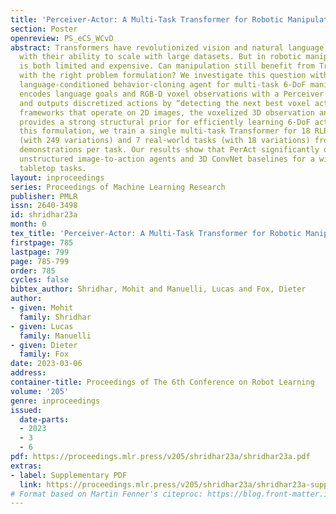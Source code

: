 ```yaml
---
title: 'Perceiver-Actor: A Multi-Task Transformer for Robotic Manipulation'
section: Poster
openreview: PS_eCS_WCvD
abstract: Transformers have revolutionized vision and natural language processing
  with their ability to scale with large datasets. But in robotic manipulation, data
  is both limited and expensive. Can manipulation still benefit from Transformers
  with the right problem formulation? We investigate this question with PerAct, a
  language-conditioned behavior-cloning agent for multi-task 6-DoF manipulation. PerAct
  encodes language goals and RGB-D voxel observations with a Perceiver Transformer,
  and outputs discretized actions by “detecting the next best voxel action”. Unlike
  frameworks that operate on 2D images, the voxelized 3D observation and action space
  provides a strong structural prior for efficiently learning 6-DoF actions. With
  this formulation, we train a single multi-task Transformer for 18 RLBench tasks
  (with 249 variations) and 7 real-world tasks (with 18 variations) from just a few
  demonstrations per task. Our results show that PerAct significantly outperforms
  unstructured image-to-action agents and 3D ConvNet baselines for a wide range of
  tabletop tasks.
layout: inproceedings
series: Proceedings of Machine Learning Research
publisher: PMLR
issn: 2640-3498
id: shridhar23a
month: 0
tex_title: 'Perceiver-Actor: A Multi-Task Transformer for Robotic Manipulation'
firstpage: 785
lastpage: 799
page: 785-799
order: 785
cycles: false
bibtex_author: Shridhar, Mohit and Manuelli, Lucas and Fox, Dieter
author:
- given: Mohit
  family: Shridhar
- given: Lucas
  family: Manuelli
- given: Dieter
  family: Fox
date: 2023-03-06
address:
container-title: Proceedings of The 6th Conference on Robot Learning
volume: '205'
genre: inproceedings
issued:
  date-parts:
  - 2023
  - 3
  - 6
pdf: https://proceedings.mlr.press/v205/shridhar23a/shridhar23a.pdf
extras:
- label: Supplementary PDF
  link: https://proceedings.mlr.press/v205/shridhar23a/shridhar23a-supp.pdf
# Format based on Martin Fenner's citeproc: https://blog.front-matter.io/posts/citeproc-yaml-for-bibliographies/
---
```


